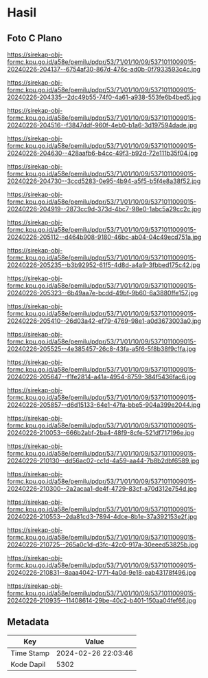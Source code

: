 # Hasil

## Foto C Plano

https://sirekap-obj-formc.kpu.go.id/a58e/pemilu/pdpr/53/71/01/10/09/5371011009015-20240226-204137--6754af30-867d-476c-ad0b-0f7933593c4c.jpg

https://sirekap-obj-formc.kpu.go.id/a58e/pemilu/pdpr/53/71/01/10/09/5371011009015-20240226-204335--2dc49b55-74f0-4a61-a938-553fe6b4bed5.jpg

https://sirekap-obj-formc.kpu.go.id/a58e/pemilu/pdpr/53/71/01/10/09/5371011009015-20240226-204516--f3847ddf-960f-4eb0-b1a6-3d197594dade.jpg

https://sirekap-obj-formc.kpu.go.id/a58e/pemilu/pdpr/53/71/01/10/09/5371011009015-20240226-204630--428aafb6-b4cc-49f3-b92d-72e111b35f04.jpg

https://sirekap-obj-formc.kpu.go.id/a58e/pemilu/pdpr/53/71/01/10/09/5371011009015-20240226-204730--3ccd5283-0e95-4b94-a5f5-b5f4e8a38f52.jpg

https://sirekap-obj-formc.kpu.go.id/a58e/pemilu/pdpr/53/71/01/10/09/5371011009015-20240226-204919--2873cc9d-373d-4bc7-98e0-1abc5a29cc2c.jpg

https://sirekap-obj-formc.kpu.go.id/a58e/pemilu/pdpr/53/71/01/10/09/5371011009015-20240226-205112--d464b908-9180-46bc-ab04-04c49ecd751a.jpg

https://sirekap-obj-formc.kpu.go.id/a58e/pemilu/pdpr/53/71/01/10/09/5371011009015-20240226-205235--b3b92952-61f5-4d8d-a4a9-3fbbed175c42.jpg

https://sirekap-obj-formc.kpu.go.id/a58e/pemilu/pdpr/53/71/01/10/09/5371011009015-20240226-205323--6b49aa7e-bcdd-49bf-9b60-6a3880ffe157.jpg

https://sirekap-obj-formc.kpu.go.id/a58e/pemilu/pdpr/53/71/01/10/09/5371011009015-20240226-205410--26d03a42-ef79-4769-98e1-a0d3673003a0.jpg

https://sirekap-obj-formc.kpu.go.id/a58e/pemilu/pdpr/53/71/01/10/09/5371011009015-20240226-205525--4e385457-26c8-43fa-a5f6-5f8b38f9c1fa.jpg

https://sirekap-obj-formc.kpu.go.id/a58e/pemilu/pdpr/53/71/01/10/09/5371011009015-20240226-205647--f1fe2814-a41a-4954-8759-384f5436fac6.jpg

https://sirekap-obj-formc.kpu.go.id/a58e/pemilu/pdpr/53/71/01/10/09/5371011009015-20240226-205857--d6d15133-64e1-47fa-bbe5-904a399e2044.jpg

https://sirekap-obj-formc.kpu.go.id/a58e/pemilu/pdpr/53/71/01/10/09/5371011009015-20240226-210053--666b2abf-2ba4-48f9-8cfe-521df717196e.jpg

https://sirekap-obj-formc.kpu.go.id/a58e/pemilu/pdpr/53/71/01/10/09/5371011009015-20240226-210130--dd56ac02-cc1d-4a59-aa44-7b8b2dbf6589.jpg

https://sirekap-obj-formc.kpu.go.id/a58e/pemilu/pdpr/53/71/01/10/09/5371011009015-20240226-210300--2a2acaa1-de4f-4729-83cf-a70d312e754d.jpg

https://sirekap-obj-formc.kpu.go.id/a58e/pemilu/pdpr/53/71/01/10/09/5371011009015-20240226-210553--2da81cd3-7894-4dce-8b1e-37a392153e2f.jpg

https://sirekap-obj-formc.kpu.go.id/a58e/pemilu/pdpr/53/71/01/10/09/5371011009015-20240226-210725--265a0c1d-d3fc-42c0-917a-30eeed53825b.jpg

https://sirekap-obj-formc.kpu.go.id/a58e/pemilu/pdpr/53/71/01/10/09/5371011009015-20240226-210831--8aaa4042-1771-4a0d-9e18-eab43178f496.jpg

https://sirekap-obj-formc.kpu.go.id/a58e/pemilu/pdpr/53/71/01/10/09/5371011009015-20240226-210935--11408614-29be-40c2-b401-150aa04fef66.jpg


## Metadata

| Key        | Value               |
| ---------- | ------------------- |
| Time Stamp | 2024-02-26 22:03:46 |
| Kode Dapil | 5302                |



